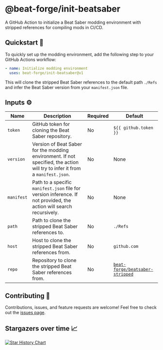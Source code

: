 # @beat-forge/init-beatsaber

A GitHub Action to initialize a Beat Saber modding environment with stripped references for compiling mods in CI/CD.

## Quickstart 🚀

To quickly set up the modding environment, add the following step to your GitHub Actions workflow:

```yaml
- name: Initialize modding environment
  uses: beat-forge/init-beatsaber@v1
```

This will clone the stripped Beat Saber references to the default path `./Refs` and infer the Beat Saber version from your `manifest.json` file.

## Inputs ⚙️

| Name       | Description                                                                                                                  | Required | Default                                                                             |
| ---------- | ---------------------------------------------------------------------------------------------------------------------------- | -------- | ----------------------------------------------------------------------------------- |
| `token`    | GitHub token for cloning the Beat Saber repository.                                                                          | No       | `${{ github.token }}`                                                               |
| `version`  | Version of Beat Saber for the modding environment. If not specified, the action will try to infer it from a `manifest.json`. | No       | None                                                                                |
| `manifest` | Path to a specific `manifest.json` file for version inference. If not provided, the action will search recursively.          | No       | None                                                                                |
| `path`     | Path to clone the stripped Beat Saber references to.                                                                         | No       | `./Refs`                                                                            |
| `host`     | Host to clone the stripped Beat Saber references from.                                                                       | No       | `github.com`                                                                        |
| `repo`     | Repository to clone the stripped Beat Saber references from.                                                                 | No       | [`beat-forge/beatsaber-stripped`](https://github.com/beat-forge/beatsaber-stripped) |

## Contributing 🤝

Contributions, issues, and feature requests are welcome! Feel free to check out the [issues page](https://github.com/beat-forge/init-beatsaber/issues).

## Stargazers over time 📈

<a href="https://star-history.com/#beat-forge/init-beatsaber&Date">
  <picture>
    <source media="(prefers-color-scheme: dark)" srcset="https://api.star-history.com/svg?repos=beat-forge/init-beatsaber&type=Date&theme=dark" />
    <source media="(prefers-color-scheme: light)" srcset="https://api.star-history.com/svg?repos=beat-forge/init-beatsaber&type=Date" />
    <img alt="Star History Chart" src="https://api.star-history.com/svg?repos=beat-forge/init-beatsaber&type=Date" />
  </picture>
</a>
